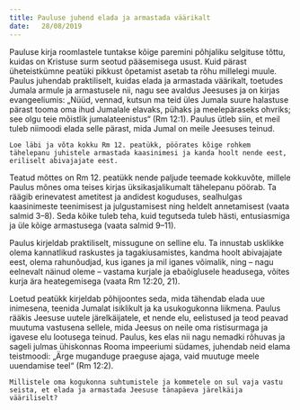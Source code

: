 ```yaml
---
title: Pauluse juhend elada ja armastada väärikalt
date:   28/08/2019
---
```

Pauluse kirja roomlastele tuntakse kõige paremini põhjaliku selgituse tõttu, kuidas on Kristuse surm seotud pääsemisega usust. Kuid pärast üheteistkümne peatüki pikkust õpetamist asetab ta rõhu millelegi muule. Paulus juhendab praktiliselt, kuidas elada ja armastada väärikalt, toetudes Jumala armule ja armastusele nii, nagu see avaldus Jeesuses ja on kirjas evangeeliumis: „Nüüd, vennad, kutsun ma teid üles Jumala suure halastuse pärast tooma oma ihud Jumalale elavaks, pühaks ja meelepäraseks ohvriks; see olgu teie mõistlik jumalateenistus“ (Rm 12:1). Paulus ütleb siin, et meil tuleb niimoodi elada selle pärast, mida Jumal on meile Jeesuses teinud.

`Loe läbi ja võta kokku Rm 12. peatükk, pöörates kõige rohkem tähelepanu juhistele armastada kaasinimesi ja kanda hoolt nende eest, eriliselt abivajajate eest.`

Teatud mõttes on Rm 12. peatükk nende paljude teemade kokkuvõte, millele Paulus mõnes oma teises kirjas üksikasjalikumalt tähelepanu pöörab. Ta räägib erinevatest ametitest ja andidest koguduses, sealhulgas kaasinimeste teenimisest ja julgustamisest ning heldelt annetamisest (vaata salmid 3–8). Seda kõike tuleb teha, kuid tegutseda tuleb hästi, entusiasmiga ja üle kõige armastusega (vaata salmid 9–11).

Paulus kirjeldab praktiliselt, missugune on selline elu. Ta innustab usklikke olema kannatlikud raskustes ja tagakiusamistes, kandma hoolt abivajajate eest, olema rahunõudjad, kus iganes ja mil iganes võimalik, ning – nagu eelnevalt näinud oleme – vastama kurjale ja ebaõiglusele headusega, võites kurja ära heategemisega (vaata Rm 12:20, 21).

Loetud peatükk kirjeldab põhijoontes seda, mida tähendab elada uue inimesena, teenida Jumalat isiklikult ja ka usukogukonna liikmena. Paulus rääkis Jeesuse uutele järelkäijatele, et nende elu, eelistused ja teod peavad muutuma vastusena sellele, mida Jeesus on neile oma ristisurmaga ja igavese elu lootusega teinud. Paulus, kes elas nii nagu nemadki rõhuvas ja sageli julmas ühiskonnas Rooma impeeriumi südames, juhendab neid elama teistmoodi: „Ärge muganduge praeguse ajaga, vaid muutuge meele uuendamise teel“ (Rm 12:2).

`Millistele oma kogukonna suhtumistele ja kommetele on sul vaja vastu seista, et elada ja armastada Jeesuse tänapäeva järelkäija vääriliselt?`